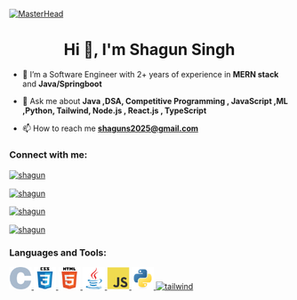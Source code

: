 
[![MasterHead](https://github.com/Jahnvi9044/Jahnvi9044/assets/103583793/dc878c3e-d12a-404d-9b3c-f36ec4d487d9)
](https://Jahnvi9044.io)



<h1 align="center">Hi 👋, I'm Shagun Singh</h1>
<!-- <h3 align="center">A passionate frontend developer from India</h3> -->

- 🌱 I’m a Software Engineer with 2+ years of experience in **MERN stack** and **Java/Springboot** 

- 💬 Ask me about **Java ,DSA, Competitive Programming , JavaScript ,ML ,Python, Tailwind, Node.js , React.js , TypeScript**

- 📫 How to reach me **shaguns2025@gmail.com**

<h3 align="left">Connect with me:</h3>
<p align="left">

 <a href="https://www.linkedin.com/in/shagun-singh11/" target="blank"><img align="center" src="https://raw.githubusercontent.com/rahuldkjain/github-profile-readme-generator/master/src/images/icons/Social/linked-in-alt.svg" alt="shagun" height="30" width="30" /></a>

 <a href="https://codeforces.com/profile/Shaguu" target="blank"><img align="center" src="https://raw.githubusercontent.com/rahuldkjain/github-profile-readme-generator/master/src/images/icons/Social/codeforces.svg" alt="shagun" height="30" width="30" /></a>

 <a href="https://leetcode.com/u/shagunsingh1112/" target="blank"><img align="center" src="https://raw.githubusercontent.com/rahuldkjain/github-profile-readme-generator/master/src/images/icons/Social/leet-code.svg" alt="shagun" height="30" width="30" /></a>

 <a href="https://discord.gg/shagunsingh." target="blank"><img align="center" src="https://raw.githubusercontent.com/rahuldkjain/github-profile-readme-generator/master/src/images/icons/Social/discord.svg" alt="shagun" height="30" width="30" /></a>
</p>

<h3 align="left">Languages and Tools:</h3>

<p align="left"> <a href="https://www.cprogramming.com/" target="_blank" rel="noreferrer"> <img src="https://raw.githubusercontent.com/devicons/devicon/master/icons/c/c-original.svg" alt="c" width="40" height="40"/> </a> <a href="https://www.w3schools.com/css/" target="_blank" rel="noreferrer"> <img src="https://raw.githubusercontent.com/devicons/devicon/master/icons/css3/css3-original-wordmark.svg" alt="css3" width="40" height="40"/> </a> <a href="https://www.w3.org/html/" target="_blank" rel="noreferrer"> <img src="https://raw.githubusercontent.com/devicons/devicon/master/icons/html5/html5-original-wordmark.svg" alt="html5" width="40" height="40"/> </a> <a href="https://www.java.com" target="_blank" rel="noreferrer"> <img src="https://raw.githubusercontent.com/devicons/devicon/master/icons/java/java-original.svg" alt="java" width="40" height="40"/> </a> <a href="https://developer.mozilla.org/en-US/docs/Web/JavaScript" target="_blank" rel="noreferrer"> <img src="https://raw.githubusercontent.com/devicons/devicon/master/icons/javascript/javascript-original.svg" alt="javascript" width="40" height="40"/> </a> <a href="https://www.python.org" target="_blank" rel="noreferrer"> <img src="https://raw.githubusercontent.com/devicons/devicon/master/icons/python/python-original.svg" alt="python" width="40" height="40"/> </a> <a href="https://tailwindcss.com/" target="_blank" rel="noreferrer"> <img src="https://www.vectorlogo.zone/logos/tailwindcss/tailwindcss-icon.svg" alt="tailwind" width="40" height="40"/> </a> </p>






